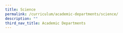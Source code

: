 ```yaml
---
title: Science
permalink: /curriculum/academic-departments/science/
description: ""
third_nav_title: Academic Departments
---
```

